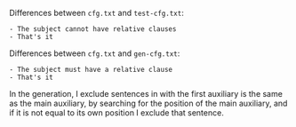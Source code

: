Differences between `cfg.txt` and `test-cfg.txt`:

    - The subject cannot have relative clauses
    - That's it

Differences between `cfg.txt` and `gen-cfg.txt`:

    - The subject must have a relative clause 
    - That's it 

In the generation, I exclude sentences in with the first auxiliary is the same as the main auxiliary, by searching for the position of the main auxiliary, and if it is not equal to its own position I exclude that sentence. 
